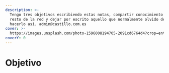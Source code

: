 ```yaml
---
description: >-
  Tengo tres objetivos escribiendo estas notas, compartir conocimiento con el
  resto de la red y dejar por escrito aquello que normalmente olvido de no
  hacerlo así. admin@castillo.com.es
cover: >-
  https://images.unsplash.com/photo-1596008194705-2091cd6764d4?crop=entropy&cs=srgb&fm=jpg&ixid=MnwxOTcwMjR8MHwxfHNlYXJjaHw0fHx0YXJnZXR8ZW58MHx8fHwxNjQzMzA3OTE0&ixlib=rb-1.2.1&q=85
coverY: 0
---
```


# Objetivo

